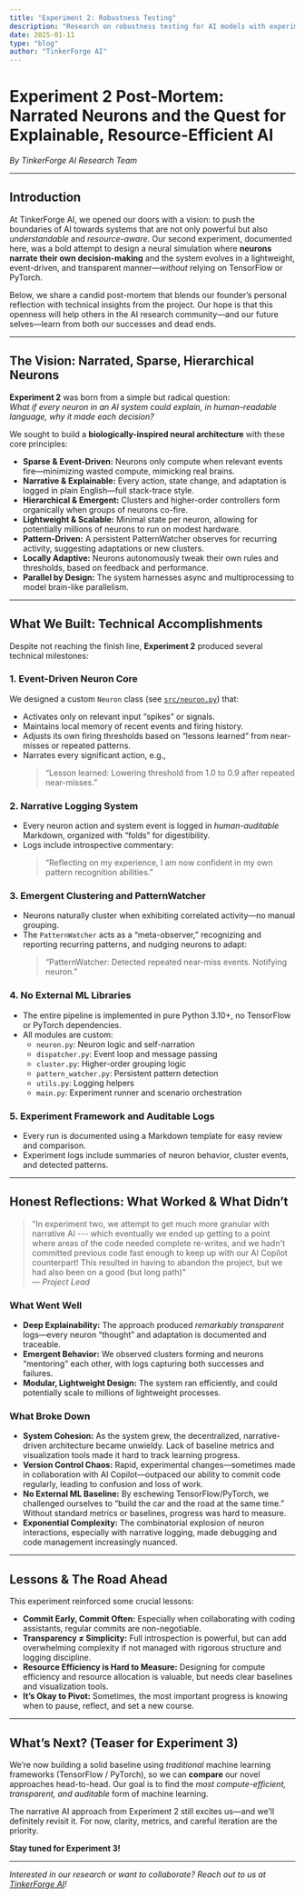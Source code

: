 ```yaml
---
title: "Experiment 2: Robustness Testing"
description: "Research on robustness testing for AI models with experimental setup and results"
date: 2025-01-11
type: "blog"
author: "TinkerForge AI"
---
```

# Experiment 2 Post-Mortem: Narrated Neurons and the Quest for Explainable, Resource-Efficient AI

*By TinkerForge AI Research Team*

---

## Introduction

At TinkerForge AI, we opened our doors with a vision: to push the boundaries of AI towards systems that are not only powerful but also *understandable* and *resource-aware*. Our second experiment, documented here, was a bold attempt to design a neural simulation where **neurons narrate their own decision-making** and the system evolves in a lightweight, event-driven, and transparent manner—*without* relying on TensorFlow or PyTorch.

Below, we share a candid post-mortem that blends our founder’s personal reflection with technical insights from the project. Our hope is that this openness will help others in the AI research community—and our future selves—learn from both our successes and dead ends.

---

## The Vision: Narrated, Sparse, Hierarchical Neurons

**Experiment 2** was born from a simple but radical question:  
*What if every neuron in an AI system could explain, in human-readable language, why it made each decision?*

We sought to build a **biologically-inspired neural architecture** with these core principles:

- **Sparse & Event-Driven:** Neurons only compute when relevant events fire—minimizing wasted compute, mimicking real brains.
- **Narrative & Explainable:** Every action, state change, and adaptation is logged in plain English—full stack-trace style.
- **Hierarchical & Emergent:** Clusters and higher-order controllers form organically when groups of neurons co-fire.
- **Lightweight & Scalable:** Minimal state per neuron, allowing for potentially millions of neurons to run on modest hardware.
- **Pattern-Driven:** A persistent PatternWatcher observes for recurring activity, suggesting adaptations or new clusters.
- **Locally Adaptive:** Neurons autonomously tweak their own rules and thresholds, based on feedback and performance.
- **Parallel by Design:** The system harnesses async and multiprocessing to model brain-like parallelism.

---

## What We Built: Technical Accomplishments

Despite not reaching the finish line, **Experiment 2** produced several technical milestones:

### 1. **Event-Driven Neuron Core**  
We designed a custom `Neuron` class (see [`src/neuron.py`](https://github.com/TinkerForge-AI/experiment-2-neuron-narration/blob/main/src/neuron.py)) that:
- Activates only on relevant input “spikes” or signals.
- Maintains local memory of recent events and firing history.
- Adjusts its own firing thresholds based on “lessons learned” from near-misses or repeated patterns.
- Narrates every significant action, e.g.,  
  > “Lesson learned: Lowering threshold from 1.0 to 0.9 after repeated near-misses.”

### 2. **Narrative Logging System**
- Every neuron action and system event is logged in *human-auditable* Markdown, organized with “folds” for digestibility.
- Logs include introspective commentary:
  > “Reflecting on my experience, I am now confident in my own pattern recognition abilities.”

### 3. **Emergent Clustering and PatternWatcher**
- Neurons naturally cluster when exhibiting correlated activity—no manual grouping.
- The `PatternWatcher` acts as a “meta-observer,” recognizing and reporting recurring patterns, and nudging neurons to adapt:
  > “PatternWatcher: Detected repeated near-miss events. Notifying neuron.”

### 4. **No External ML Libraries**
- The entire pipeline is implemented in pure Python 3.10+, no TensorFlow or PyTorch dependencies.
- All modules are custom:  
  - `neuron.py`: Neuron logic and self-narration  
  - `dispatcher.py`: Event loop and message passing  
  - `cluster.py`: Higher-order grouping logic  
  - `pattern_watcher.py`: Persistent pattern detection  
  - `utils.py`: Logging helpers  
  - `main.py`: Experiment runner and scenario orchestration

### 5. **Experiment Framework and Auditable Logs**
- Every run is documented using a Markdown template for easy review and comparison.
- Experiment logs include summaries of neuron behavior, cluster events, and detected patterns.

---

## Honest Reflections: What Worked & What Didn’t

> "In experiment two, we attempt to get much more granular with narrative AI --- which eventually we ended up getting to a point where areas of the code needed complete re-writes, and we hadn't committed previous code fast enough to keep up with our AI Copilot counterpart! This resulted in having to abandon the project, but we had also been on a good (but long path)"  
> — *Project Lead*

### **What Went Well**
- **Deep Explainability:** The approach produced *remarkably transparent* logs—every neuron “thought” and adaptation is documented and traceable.
- **Emergent Behavior:** We observed clusters forming and neurons “mentoring” each other, with logs capturing both successes and failures.
- **Modular, Lightweight Design:** The system ran efficiently, and could potentially scale to millions of lightweight processes.

### **What Broke Down**
- **System Cohesion:** As the system grew, the decentralized, narrative-driven architecture became unwieldy. Lack of baseline metrics and visualization tools made it hard to track learning progress.
- **Version Control Chaos:** Rapid, experimental changes—sometimes made in collaboration with AI Copilot—outpaced our ability to commit code regularly, leading to confusion and loss of work.
- **No External ML Baseline:** By eschewing TensorFlow/PyTorch, we challenged ourselves to “build the car and the road at the same time.” Without standard metrics or baselines, progress was hard to measure.
- **Exponential Complexity:** The combinatorial explosion of neuron interactions, especially with narrative logging, made debugging and code management increasingly nuanced.

---

## Lessons & The Road Ahead

This experiment reinforced some crucial lessons:

- **Commit Early, Commit Often:** Especially when collaborating with coding assistants, regular commits are non-negotiable.
- **Transparency ≠ Simplicity:** Full introspection is powerful, but can add overwhelming complexity if not managed with rigorous structure and logging discipline.
- **Resource Efficiency is Hard to Measure:** Designing for compute efficiency and resource allocation is valuable, but needs clear baselines and visualization tools.
- **It’s Okay to Pivot:** Sometimes, the most important progress is knowing when to pause, reflect, and set a new course.

---

## What’s Next? (Teaser for Experiment 3)

We’re now building a solid baseline using *traditional* machine learning frameworks (TensorFlow / PyTorch), so we can **compare** our novel approaches head-to-head. Our goal is to find the *most compute-efficient, transparent, and auditable* form of machine learning.

The narrative AI approach from Experiment 2 still excites us—and we’ll definitely revisit it. For now, clarity, metrics, and careful iteration are the priority.

**Stay tuned for Experiment 3!**

---

*Interested in our research or want to collaborate? Reach out to us at [TinkerForge AI](https://tinkerforge.ai)!*